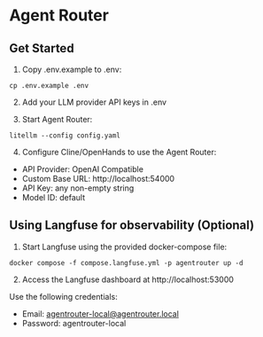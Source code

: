 Agent Router
============

## Get Started

1. Copy .env.example to .env:

```shell
cp .env.example .env
```

2. Add your LLM provider API keys in .env

3. Start Agent Router:

```shell
litellm --config config.yaml
```

4. Configure Cline/OpenHands to use the Agent Router:

* API Provider: OpenAI Compatible
* Custom Base URL: http://localhost:54000
* API Key: any non-empty string
* Model ID: default

## Using Langfuse for observability (Optional)

1. Start Langfuse using the provided docker-compose file:

```shell
docker compose -f compose.langfuse.yml -p agentrouter up -d
```

2. Access the Langfuse dashboard at http://localhost:53000

Use the following credentials:
* Email: agentrouter-local@agentrouter.local
* Password: agentrouter-local
